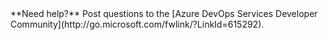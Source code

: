 <div class="alert alert-info">
	**Need help?** Post questions to the [Azure DevOps Services Developer Community](http://go.microsoft.com/fwlink/?LinkId=615292).
</div>

<!-- ENDSECTION --> 